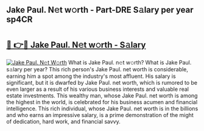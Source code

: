 ## Jake Paul. N𝚎t w𝚘rth - Part-DRE S𝚊lary per year sp4CR

# <h2><a href="http://gc4afx.nevu.top/?p=Jake+Paul.">🔗 👉🔴 Jake Paul. N𝚎t w𝚘rth - S𝚊lary</a></h2>

[![Jake Paul. N𝚎t W𝚘rth](https://i.imgur.com/Oavwk0R.jpeg)](http://gc4afx.nevu.top/?p=Jake+Paul.)
What is Jake Paul. n𝚎t w𝚘rth? What is Jake Paul. s𝚊lary per year?
This rich person's Jake Paul. net worth is considerable, earning him a spot among the industry's most affluent. His salary is significant, but it is dwarfed by Jake Paul. net worth, which is rumored to be even larger as a result of his various business interests and valuable real estate investments. This wealthy man, whose Jake Paul. net worth is among the highest in the world, is celebrated for his business acumen and financial intelligence. This rich individual, whose Jake Paul. net worth is in the billions and who earns an impressive salary, is a prime demonstration of the might of dedication, hard work, and financial savvy.
